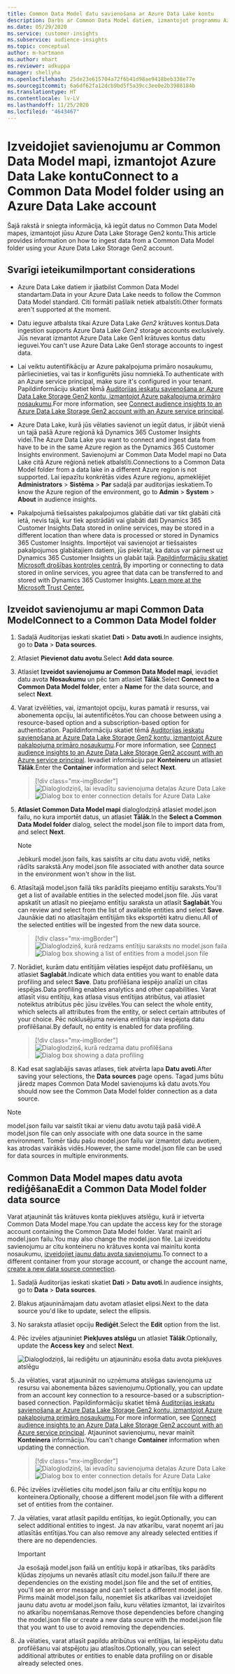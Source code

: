```yaml
---
title: Common Data Model datu savienošana ar Azure Data Lake kontu
description: Darbs ar Common Data Model datiem, izmantojot programmu Azure Data Lake Storage.
ms.date: 05/29/2020
ms.service: customer-insights
ms.subservice: audience-insights
ms.topic: conceptual
author: m-hartmann
ms.author: mhart
ms.reviewer: adkuppa
manager: shellyha
ms.openlocfilehash: 25de23e615704a72f6b41d98ae9418beb338e77e
ms.sourcegitcommit: 6a6df62fa12dcb9bd5f5a39cc3ee0e2b3988184b
ms.translationtype: HT
ms.contentlocale: lv-LV
ms.lasthandoff: 11/25/2020
ms.locfileid: "4643467"
---
```

# <a name="connect-to-a-common-data-model-folder-using-an-azure-data-lake-account"></a><span data-ttu-id="2066e-103">Izveidojiet savienojumu ar Common Data Model mapi, izmantojot Azure Data Lake kontu</span><span class="sxs-lookup"><span data-stu-id="2066e-103">Connect to a Common Data Model folder using an Azure Data Lake account</span></span>

<span data-ttu-id="2066e-104">Šajā rakstā ir sniegta informācija, kā iegūt datus no Common Data Model mapes, izmantojot jūsu Azure Data Lake Storage Gen2 kontu.</span><span class="sxs-lookup"><span data-stu-id="2066e-104">This article provides information on how to ingest data from a Common Data Model folder using your Azure Data Lake Storage Gen2 account.</span></span>

## <a name="important-considerations"></a><span data-ttu-id="2066e-105">Svarīgi ieteikumi</span><span class="sxs-lookup"><span data-stu-id="2066e-105">Important considerations</span></span>

- <span data-ttu-id="2066e-106">Azure Data Lake datiem ir jāatbilst Common Data Model standartam.</span><span class="sxs-lookup"><span data-stu-id="2066e-106">Data in your Azure Data Lake needs to follow the Common Data Model standard.</span></span> <span data-ttu-id="2066e-107">Citi formāti pašlaik netiek atbalstīti.</span><span class="sxs-lookup"><span data-stu-id="2066e-107">Other formats aren't supported at the moment.</span></span>

- <span data-ttu-id="2066e-108">Datu ieguve atbalsta tikai Azure Data Lake *Gen2* krātuves kontus.</span><span class="sxs-lookup"><span data-stu-id="2066e-108">Data ingestion supports Azure Data Lake *Gen2* storage accounts exclusively.</span></span> <span data-ttu-id="2066e-109">Jūs nevarat izmantot Azure Data Lake Gen1 krātuves kontus datu ieguvei.</span><span class="sxs-lookup"><span data-stu-id="2066e-109">You can't use Azure Data Lake Gen1 storage accounts to ingest data.</span></span>

- <span data-ttu-id="2066e-110">Lai veiktu autentifikāciju ar Azure pakalpojuma primāro nosaukumu, pārliecinieties, vai tas ir konfigurēts jūsu nomniekā.</span><span class="sxs-lookup"><span data-stu-id="2066e-110">To authenticate with an Azure service principal, make sure it's configured in your tenant.</span></span> <span data-ttu-id="2066e-111">Papildinformāciju skatiet tēmā [Auditorijas ieskatu savienošana ar Azure Data Lake Storage Gen2 kontu, izmantojot Azure pakalpojuma primāro nosaukumu](connect-service-principal.md).</span><span class="sxs-lookup"><span data-stu-id="2066e-111">For more information, see [Connect audience insights to an Azure Data Lake Storage Gen2 account with an Azure service principal](connect-service-principal.md).</span></span>

- <span data-ttu-id="2066e-112">Azure Data Lake, kurā jūs vēlaties savienot un iegūt datus, ir jābūt vienā un tajā pašā Azure reģionā kā Dynamics 365 Customer Insights videi.</span><span class="sxs-lookup"><span data-stu-id="2066e-112">The Azure Data Lake you want to connect and ingest data from have to be in the same Azure region as the Dynamics 365 Customer Insights environment.</span></span> <span data-ttu-id="2066e-113">Savienojumi ar Common Data Model mapi no Data Lake citā Azure reģionā netiek atbalstīti.</span><span class="sxs-lookup"><span data-stu-id="2066e-113">Connections to a Common Data Model folder from a data lake in a different Azure region is not supported.</span></span> <span data-ttu-id="2066e-114">Lai iepazītu konkrētās vides Azure reģionu, apmeklējiet **Administrators** > **Sistēma** > **Par** sadaļā par auditorijas ieskatiem.</span><span class="sxs-lookup"><span data-stu-id="2066e-114">To know the Azure region of the environment, go to **Admin** > **System** > **About** in audience insights.</span></span>

- <span data-ttu-id="2066e-115">Pakalpojumā tiešsaistes pakalpojumos glabātie dati var tikt glabāti citā ietā, nevis tajā, kur tiek apstrādāti vai glabāti dati Dynamics 365 Customer Insights.</span><span class="sxs-lookup"><span data-stu-id="2066e-115">Data stored in online services, may be stored in a different location than where data is processed or stored in Dynamics 365 Customer Insights.</span></span><span data-ttu-id="2066e-116"> Importējot vai savienojot ar tiešsaistes pakalpojumos glabātajiem datiem, jūs piekrītat, ka datus var pārnest uz Dynamics 365 Customer Insights un glabāt tajā. [Papildinformāciju skatiet Microsoft drošības kontroles centrā.](https://www.microsoft.com/trust-center)</span><span class="sxs-lookup"><span data-stu-id="2066e-116"> By importing or connecting to data stored in online services, you agree that data can be transferred to and stored with Dynamics 365 Customer Insights. [Learn more at the Microsoft Trust Center.](https://www.microsoft.com/trust-center)</span></span>

## <a name="connect-to-a-common-data-model-folder"></a><span data-ttu-id="2066e-117">Izveidot savienojumu ar mapi Common Data Model</span><span class="sxs-lookup"><span data-stu-id="2066e-117">Connect to a Common Data Model folder</span></span>

1. <span data-ttu-id="2066e-118">Sadaļā Auditorijas ieskati skatiet **Dati** > **Datu avoti**.</span><span class="sxs-lookup"><span data-stu-id="2066e-118">In audience insights, go to **Data** > **Data sources**.</span></span>

1. <span data-ttu-id="2066e-119">Atlasiet **Pievienot datu avotu**.</span><span class="sxs-lookup"><span data-stu-id="2066e-119">Select **Add data source**.</span></span>

1. <span data-ttu-id="2066e-120">Atlasiet **Izveidot savienojumu ar Common Data Model mapi**, ievadiet datu avota **Nosaukumu** un pēc tam atlasiet **Tālāk**.</span><span class="sxs-lookup"><span data-stu-id="2066e-120">Select **Connect to a Common Data Model folder**, enter a **Name** for the data source, and select **Next**.</span></span>

1. <span data-ttu-id="2066e-121">Varat izvēlēties, vai, izmantojot opciju, kuras pamatā ir resurss, vai abonementa opciju, lai autentificētos.</span><span class="sxs-lookup"><span data-stu-id="2066e-121">You can choose between using a resource-based option and a subscription-based option for authentication.</span></span> <span data-ttu-id="2066e-122">Papildinformāciju skatiet tēmā [Auditorijas ieskatu savienošana ar Azure Data Lake Storage Gen2 kontu, izmantojot Azure pakalpojuma primāro nosaukumu](connect-service-principal.md).</span><span class="sxs-lookup"><span data-stu-id="2066e-122">For more information, see [Connect audience insights to an Azure Data Lake Storage Gen2 account with an Azure service principal](connect-service-principal.md).</span></span> <span data-ttu-id="2066e-123">Ievadiet informāciju par **Konteineru** un atlasiet **Tālāk**.</span><span class="sxs-lookup"><span data-stu-id="2066e-123">Enter the **Container** information and select **Next**.</span></span>
   > [!div class="mx-imgBorder"]
   > <span data-ttu-id="2066e-124">![Dialoglodziņš, lai ievadītu savienojuma detaļas Azure Data Lake](media/enter-new-storage-details.png)</span><span class="sxs-lookup"><span data-stu-id="2066e-124">![Dialog box to enter connection details for Azure Data Lake](media/enter-new-storage-details.png)</span></span>

1. <span data-ttu-id="2066e-125">**Atlasiet Common Data Model mapi** dialoglodziņā atlasiet model.json failu, no kura importēt datus, un atlasiet **Tālāk**.</span><span class="sxs-lookup"><span data-stu-id="2066e-125">In the **Select a Common Data Model folder** dialog, select the model.json file to import data from, and select **Next**.</span></span>
   > [!NOTE]
   > <span data-ttu-id="2066e-126">Jebkurš model.json fails, kas saistīts ar citu datu avotu vidē, netiks rādīts sarakstā.</span><span class="sxs-lookup"><span data-stu-id="2066e-126">Any model.json file associated with another data source in the environment won't show in the list.</span></span>

1. <span data-ttu-id="2066e-127">Atlasītajā model.json failā tiks parādīts pieejamo entītiju saraksts.</span><span class="sxs-lookup"><span data-stu-id="2066e-127">You'll get a list of available entities in the selected model.json file.</span></span> <span data-ttu-id="2066e-128">Jūs varat apskatīt un atlasīt no pieejamo entītiju saraksta un atlasīt **Saglabāt**.</span><span class="sxs-lookup"><span data-stu-id="2066e-128">You can review and select from the list of available entities and select **Save**.</span></span> <span data-ttu-id="2066e-129">Jaunākie dati no atlasītajām entītijām tiks eksportēti katru dienu.</span><span class="sxs-lookup"><span data-stu-id="2066e-129">All of the selected entities will be ingested from the new data source.</span></span>
   > [!div class="mx-imgBorder"]
   > <span data-ttu-id="2066e-130">![Dialoglodziņš, kurā redzams entītiju saraksts no model.json faila](media/review-entities.png)</span><span class="sxs-lookup"><span data-stu-id="2066e-130">![Dialog box showing a list of entities from a model.json file](media/review-entities.png)</span></span>

8. <span data-ttu-id="2066e-131">Norādiet, kurām datu entītijām vēlaties iespējot datu profilēšanu, un atlasiet **Saglabāt**.</span><span class="sxs-lookup"><span data-stu-id="2066e-131">Indicate which data entities you want to enable data profiling and select **Save**.</span></span> <span data-ttu-id="2066e-132">Datu profilēšana iespējo analīzi un citas iespējas.</span><span class="sxs-lookup"><span data-stu-id="2066e-132">Data profiling enables analytics and other capabilities.</span></span> <span data-ttu-id="2066e-133">Varat atlasīt visu entītiju, kas atlasa visus entītijas atribūtus, vai atlasiet noteiktus atribūtus pēc jūsu izvēles.</span><span class="sxs-lookup"><span data-stu-id="2066e-133">You can select the whole entity, which selects all attributes from the entity, or select certain attributes of your choice.</span></span> <span data-ttu-id="2066e-134">Pēc noklusējuma neviena entītija nav iespējota datu profilēšanai.</span><span class="sxs-lookup"><span data-stu-id="2066e-134">By default, no entity is enabled for data profiling.</span></span>
   > [!div class="mx-imgBorder"]
   > <span data-ttu-id="2066e-135">![Dialoglodziņš, kurā redzama datu profilēšana](media/dataprofiling-entities.png)</span><span class="sxs-lookup"><span data-stu-id="2066e-135">![Dialog box showing a data profiling](media/dataprofiling-entities.png)</span></span>

9. <span data-ttu-id="2066e-136">Kad esat saglabājis savas atlases, tiek atvērta lapa **Datu avoti**.</span><span class="sxs-lookup"><span data-stu-id="2066e-136">After saving your selections, the **Data sources** page opens.</span></span> <span data-ttu-id="2066e-137">Tagad jums būtu jāredz mapes Common Data Model savienojums kā datu avots.</span><span class="sxs-lookup"><span data-stu-id="2066e-137">You should now see the Common Data Model folder connection as a data source.</span></span>

> [!NOTE]
> <span data-ttu-id="2066e-138">model.json failu var saistīt tikai ar vienu datu avotu tajā pašā vidē.</span><span class="sxs-lookup"><span data-stu-id="2066e-138">A model.json file can only associate with one data source in the same environment.</span></span> <span data-ttu-id="2066e-139">Tomēr tādu pašu model.json failu var izmantot datu avotiem, kas atrodas vairākās vidēs.</span><span class="sxs-lookup"><span data-stu-id="2066e-139">However, the same model.json file can be used for data sources in multiple environments.</span></span>

## <a name="edit-a-common-data-model-folder-data-source"></a><span data-ttu-id="2066e-140">Common Data Model mapes datu avota rediģēšana</span><span class="sxs-lookup"><span data-stu-id="2066e-140">Edit a Common Data Model folder data source</span></span>

<span data-ttu-id="2066e-141">Varat atjaunināt tās krātuves konta piekļuves atslēgu, kurā ir ietverta Common Data Model mape.</span><span class="sxs-lookup"><span data-stu-id="2066e-141">You can update the access key for the storage account containing the Common Data Model folder.</span></span> <span data-ttu-id="2066e-142">Varat mainīt arī model.json failu.</span><span class="sxs-lookup"><span data-stu-id="2066e-142">You may also change the model.json file.</span></span> <span data-ttu-id="2066e-143">Lai izveidotu savienojumu ar citu konteineru no krātuves konta vai mainītu konta nosaukumu, [izveidojiet jaunu datu avota savienojumu](#connect-to-a-common-data-model-folder).</span><span class="sxs-lookup"><span data-stu-id="2066e-143">To connect to a different container from your storage account, or change the account name, [create a new data source connection](#connect-to-a-common-data-model-folder).</span></span>

1. <span data-ttu-id="2066e-144">Sadaļā Auditorijas ieskati skatiet **Dati** > **Datu avoti**.</span><span class="sxs-lookup"><span data-stu-id="2066e-144">In audience insights, go to **Data** > **Data sources**.</span></span>

2. <span data-ttu-id="2066e-145">Blakus atjaunināmajam datu avotam atlasiet elipsi.</span><span class="sxs-lookup"><span data-stu-id="2066e-145">Next to the data source you'd like to update, select the ellipsis.</span></span>

3. <span data-ttu-id="2066e-146">No saraksta atlasiet opciju **Rediģēt**.</span><span class="sxs-lookup"><span data-stu-id="2066e-146">Select the **Edit** option from the list.</span></span>

4. <span data-ttu-id="2066e-147">Pēc izvēles atjauniniet **Piekļuves atslēgu** un atlasiet **Tālāk**.</span><span class="sxs-lookup"><span data-stu-id="2066e-147">Optionally, update the **Access key** and select **Next**.</span></span>

   ![Dialoglodziņš, lai rediģētu un atjauninātu esoša datu avota piekļuves atslēgu](media/edit-access-key.png)

5. <span data-ttu-id="2066e-149">Ja vēlaties, varat atjaunināt no uzņēmuma atslēgas savienojuma uz resursu vai abonementa bāzes savienojumu.</span><span class="sxs-lookup"><span data-stu-id="2066e-149">Optionally, you can update from an account key connection to a resource-based or a subscription-based connection.</span></span> <span data-ttu-id="2066e-150">Papildinformāciju skatiet tēmā [Auditorijas ieskatu savienošana ar Azure Data Lake Storage Gen2 kontu, izmantojot Azure pakalpojuma primāro nosaukumu](connect-service-principal.md).</span><span class="sxs-lookup"><span data-stu-id="2066e-150">For more information, see [Connect audience insights to an Azure Data Lake Storage Gen2 account with an Azure service principal](connect-service-principal.md).</span></span> <span data-ttu-id="2066e-151">Atjauninot savienojumu, nevar mainīt **Konteinera** informāciju.</span><span class="sxs-lookup"><span data-stu-id="2066e-151">You can't change **Container** information when updating the connection.</span></span>
   > [!div class="mx-imgBorder"]
   > <span data-ttu-id="2066e-152">![Dialoglodziņš, lai ievadītu savienojuma detaļas Azure Data Lake](media/enter-existing-storage-details.png)</span><span class="sxs-lookup"><span data-stu-id="2066e-152">![Dialog box to enter connection details for Azure Data Lake](media/enter-existing-storage-details.png)</span></span>

6. <span data-ttu-id="2066e-153">Pēc izvēles izvēlieties citu model.json failu ar citu entītiju kopu no konteinera.</span><span class="sxs-lookup"><span data-stu-id="2066e-153">Optionally, choose a different model.json file with a different set of entities from the container.</span></span>

7. <span data-ttu-id="2066e-154">Ja vēlaties, varat atlasīt papildu entītijas, ko iegūt.</span><span class="sxs-lookup"><span data-stu-id="2066e-154">Optionally, you can select additional entities to ingest.</span></span> <span data-ttu-id="2066e-155">Ja nav atkarību, varat noņemt arī jau atlasītās entītijas.</span><span class="sxs-lookup"><span data-stu-id="2066e-155">You can also remove any already selected entities if there are no dependencies.</span></span>

   > [!IMPORTANT]
   > <span data-ttu-id="2066e-156">Ja esošajā model.json failā un entītiju kopā ir atkarības, tiks parādīts kļūdas ziņojums un nevarēs atlasīt citu model.json failu.</span><span class="sxs-lookup"><span data-stu-id="2066e-156">If there are dependencies on the existing model.json file and the set of entities, you'll see an error message and can't select a different model.json file.</span></span> <span data-ttu-id="2066e-157">Pirms maināt model.json failu, noņemiet šīs atkarības vai izveidojiet jaunu datu avotu ar model.json failu, kuru vēlaties izmantot, lai izvairītos no atkarību noņemšanas.</span><span class="sxs-lookup"><span data-stu-id="2066e-157">Remove those dependencies before changing the model.json file or create a new data source with the model.json file that you want to use to avoid removing the dependencies.</span></span>

8. <span data-ttu-id="2066e-158">Ja vēlaties, varat atlasīt papildu atribūtus vai entītijas, lai iespējotu datu profilēšanu vai atspējotu jau atlasītos.</span><span class="sxs-lookup"><span data-stu-id="2066e-158">Optionally, you can select additional attributes or entities to enable data profiling on or disable already selected ones.</span></span>   
